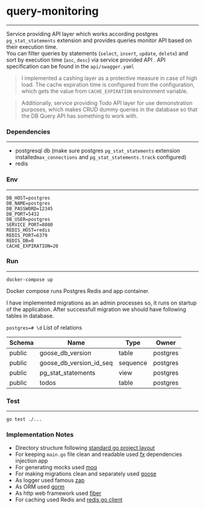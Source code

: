 # query-monitoring

---
Service providing API layer which works according postgres `pg_stat_statements` extension and provides queries monitor API based on their execution time.  
You can filter queries by statements (`select`, `insert`, `update`, `delete`) and sort by execution time (`asc`, `desc`) via service provided API .
API specification can be found in the `api/swagger.yaml`

> I implemented a cashing layer as a protective measure in case of high load. The cache expiration time is configured from the
> configuration, which gets the value from `CACHE_EXPIRATION` environment variable.


> Additionally, service providing Todo API layer for use demonstration purposes,
which makes CRUD dummy queries in the database so that the DB Query API has something to work with.


### Dependencies

---

- postgresql db (make sure postgres `pg_stat_statements` extension installed`max_connections` and `pg_stat_statements.track` configured)
- redis

### Env

---
```dotenv
DB_HOST=postgres
DB_NAME=postgres
DB_PASSWORD=12345
DB_PORT=5432
DB_USER=postgres
SERVICE_PORT=8080
REDIS_HOST=redis
REDIS_PORT=6379
REDIS_DB=0
CACHE_EXPIRATION=20
```

### Run

---
`docker-compose up`

Docker compose runs Postgres Redis and app container.

I have implemented migrations as an admin processes so, it runs on startup of the application. After successfull migration we should have following tables in database.

`postgres=# \d`
List of relations

| Schema  |          Name           |   Type   |  Owner   |
|---------|-------------------------|----------|----------|
| public  | goose_db_version        | table    | postgres |
| public  | goose_db_version_id_seq | sequence | postgres |
| public  | pg_stat_statements      | view     | postgres |
|  public | todos                   | table    | postgres |

### Test

---

`go test ./...`

### Implementation Notes

- Directory structure following [standard go project layout](https://github.com/golang-standards/project-layout)
- For keeping `main.go` file clean and readable used [fx](https://github.com/uber-go/fx) dependencies injection app
- For generating mocks used [moq](https://github.com/matryer/moq)
- For making migrations clean and separately used [goose](https://github.com/pressly/goose)
- As logger used famous [zap](https://github.com/uber-go/zap)
- As ORM used [gorm](https://github.com/go-gorm/gorm)
- As http web framework used [fiber](https://github.com/gofiber/fiber)
- For caching used Redis and [redis go client](https://github.com/go-redis/redis)

